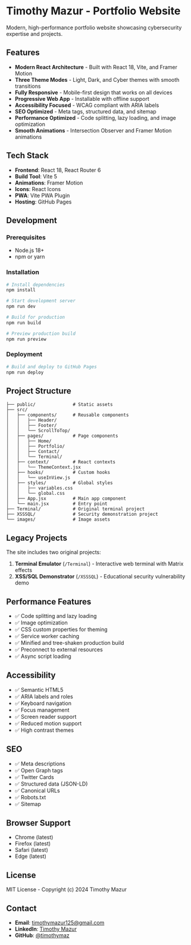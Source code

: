 # Timothy Mazur - Portfolio Website

Modern, high-performance portfolio website showcasing cybersecurity expertise and projects.

## Features

- **Modern React Architecture** - Built with React 18, Vite, and Framer Motion
- **Three Theme Modes** - Light, Dark, and Cyber themes with smooth transitions
- **Fully Responsive** - Mobile-first design that works on all devices
- **Progressive Web App** - Installable with offline support
- **Accessibility Focused** - WCAG compliant with ARIA labels
- **SEO Optimized** - Meta tags, structured data, and sitemap
- **Performance Optimized** - Code splitting, lazy loading, and image optimization
- **Smooth Animations** - Intersection Observer and Framer Motion animations

## Tech Stack

- **Frontend**: React 18, React Router 6
- **Build Tool**: Vite 5
- **Animations**: Framer Motion
- **Icons**: React Icons
- **PWA**: Vite PWA Plugin
- **Hosting**: GitHub Pages

## Development

### Prerequisites

- Node.js 18+
- npm or yarn

### Installation

```bash
# Install dependencies
npm install

# Start development server
npm run dev

# Build for production
npm run build

# Preview production build
npm run preview
```

### Deployment

```bash
# Build and deploy to GitHub Pages
npm run deploy
```

## Project Structure

```
├── public/              # Static assets
├── src/
│   ├── components/      # Reusable components
│   │   ├── Header/
│   │   ├── Footer/
│   │   └── ScrollToTop/
│   ├── pages/           # Page components
│   │   ├── Home/
│   │   ├── Portfolio/
│   │   ├── Contact/
│   │   └── Terminal/
│   ├── context/         # React contexts
│   │   └── ThemeContext.jsx
│   ├── hooks/           # Custom hooks
│   │   └── useInView.js
│   ├── styles/          # Global styles
│   │   ├── variables.css
│   │   └── global.css
│   ├── App.jsx          # Main app component
│   └── main.jsx         # Entry point
├── Terminal/            # Original terminal project
├── XSSSQL/              # Security demonstration project
└── images/              # Image assets
```

## Legacy Projects

The site includes two original projects:

1. **Terminal Emulator** (`/Terminal`) - Interactive web terminal with Matrix effects
2. **XSS/SQL Demonstrator** (`/XSSSQL`) - Educational security vulnerability demo

## Performance Features

- ✅ Code splitting and lazy loading
- ✅ Image optimization
- ✅ CSS custom properties for theming
- ✅ Service worker caching
- ✅ Minified and tree-shaken production build
- ✅ Preconnect to external resources
- ✅ Async script loading

## Accessibility

- ✅ Semantic HTML5
- ✅ ARIA labels and roles
- ✅ Keyboard navigation
- ✅ Focus management
- ✅ Screen reader support
- ✅ Reduced motion support
- ✅ High contrast themes

## SEO

- ✅ Meta descriptions
- ✅ Open Graph tags
- ✅ Twitter Cards
- ✅ Structured data (JSON-LD)
- ✅ Canonical URLs
- ✅ Robots.txt
- ✅ Sitemap

## Browser Support

- Chrome (latest)
- Firefox (latest)
- Safari (latest)
- Edge (latest)

## License

MIT License - Copyright (c) 2024 Timothy Mazur

## Contact

- **Email**: timothymazur125@gmail.com
- **LinkedIn**: [Timothy Mazur](https://www.linkedin.com/in/timothy-mazur-b3bb4217a/)
- **GitHub**: [@timothymaz](https://github.com/timothymaz)
